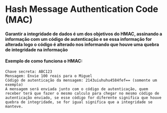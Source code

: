 # Hash Message Authentication Code (MAC)

#### Garantir a integridade de dados é um dos objetivos do HMAC, assinando a informação com um código de autenticação e se essa informação for alterada logo o código é alterado nos informando que houve uma quebra de integridade na informação


#### Exemplo de como funciona o HMAC:
    Chave secreta: ABC123
    Mensagem: Envie 100 reais para o Miguel
    Código de autenticação da mensagem: 2143uiuhuhu4584fef== (somente um exemplo)
    A mensagem será enviada junto com o código de autenticação, quem receber terá que fazer o mesmo calculo para chegar no mesmo código de autenticação enviado, se esse código for diferente significa que houve quebra de integridade, se for igual significa que a integridade se manteve.
    